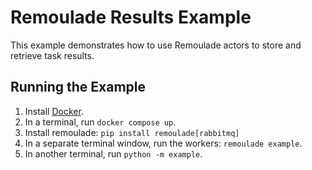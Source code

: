 # Remoulade Results Example

This example demonstrates how to use Remoulade actors to store and
retrieve task results.

## Running the Example

1. Install [Docker][docker].
1. In a terminal, run `docker compose up`.
1. Install remoulade: `pip install remoulade[rabbitmq]`
1. In a separate terminal window, run the workers: `remoulade example`.
1. In another terminal, run `python -m example`.


[docker]: https://docs.docker.com/engine/install/
